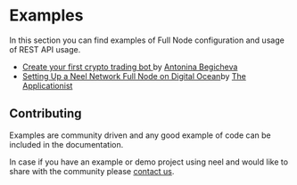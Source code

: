 # Examples

In this section you can find examples of Full Node configuration and usage of REST API usage.

* [Create your first crypto trading bot ](/development-and-api/examples/trading-bot.md)by [Antonina Begicheva](https://github.com/gingerabsurdity)
* [Setting Up a Neel Network Full Node on Digital Ocean](../development-and-api/examples/set-up-full-node-on-digital-ocean.md)by [The Applicationist](https://github.com/theapplicationist)

## Contributing

Examples are community driven and any good example of code can be included in the documentation.

In case if you have an example or demo project using neel and would like to share with the community please [contact us](http://wavesplatform.com/forum).
